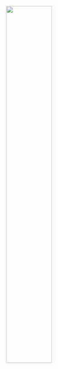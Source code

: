 <div align="center">
<img src="https://i.pinimg.com/originals/e5/8e/1f/e58e1f9a7444cdf86a45525b2d1e48a8.gif" align="center" style="width: 50%" />
</div> 
